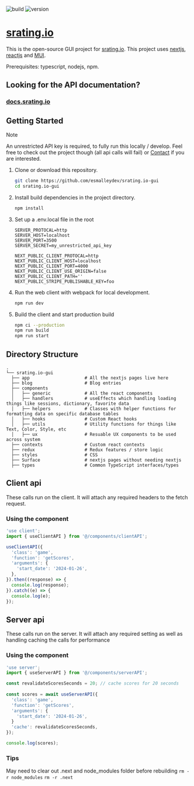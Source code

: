 ![build](https://github.com/esmalleydev/srating.io-gui/actions/workflows/build.js.yml/badge.svg)
![version](https://img.shields.io/github/package-json/v/esmalleydev/srating.io-gui)
# [srating.io](https://srating.io)

This is the open-source GUI project for [srating.io](https://srating.io). This project uses [nextjs](https://nextjs.org/), [reactjs](https://reactjs.org/) and [MUI](https://mui.com/material-ui/getting-started/overview/).

Prerequisites: typescript, nodejs, npm.

## Looking for the API documentation?
### [docs.srating.io](https://docs.srating.io)

## Getting Started
> [!NOTE]
> An unrestricted API key is required, to fully run this locally / develop.
> Feel free to check out the project though (all api calls will fail) or [Contact](contact@srating.io) if you are interested.

1. Clone or download this repository.

    ```sh
    git clone https://github.com/esmalleydev/srating.io-gui
    cd srating.io-gui
    ```

2. Install build dependencies in the project directory.

    ```sh
    npm install
    ```
3. Set up a .env.local file in the root

    ```
    SERVER_PROTOCAL=http
    SERVER_HOST=localhost
    SERVER_PORT=3500
    SERVER_SECRET=my_unrestricted_api_key

    NEXT_PUBLIC_CLIENT_PROTOCAL=http
    NEXT_PUBLIC_CLIENT_HOST=localhost
    NEXT_PUBLIC_CLIENT_PORT=4000
    NEXT_PUBLIC_CLIENT_USE_ORIGIN=false
    NEXT_PUBLIC_CLIENT_PATH=''
    NEXT_PUBLIC_STRIPE_PUBLISHABLE_KEY=foo
    ```

4. Run the web client with webpack for local development.

    ```sh
    npm run dev
    ```

5. Build the client and start production build

    ```sh
    npm ci --production
    npm run build
    npm run start
    ```

## Directory Structure

```
.
└── srating.io-gui
  ├── app                     # All the nextjs pages live here
  ├── blog                    # Blog entries
  ├── components              
  │   ├── generic             # All the react components
  │   ├── handlers            # useEffects which handling loading things like sessions, dictionary, favorite data
  │   ├── helpers             # Classes with helper functions for formatting data on specific database tables
  │   ├── hooks               # Custom React hooks
  │   ├── utils               # Utility functions for things like Text, Color, Style, etc
  │   ├── ux                  # Resuable UX components to be used across system
  ├── contexts                # Custom react contexts
  ├── redux                   # Redux features / store logic
  ├── styles                  # CSS
  ├── Surface                 # nextjs pages without needing nextjs
  ├── types                   # Common TypeScript interfaces/types
```

## Client api
These calls run on the client. It will attach any required headers to the fetch request.

### Using the component
```jsx
'use client';
import { useClientAPI } from '@/components/clientAPI';

useClientAPI({
  'class': 'game',
  'function': 'getScores',
  'arguments': {
    'start_date': '2024-01-26',
  },
}).then((response) => {
  console.log(response);
}).catch((e) => {
  console.log(e);
});
```

## Server api
These calls run on the server. It will attach any required setting as well as handling caching the calls for performance

### Using the component
```jsx
'use server';
import { useServerAPI } from '@/components/serverAPI';

const revalidateScoresSeconds = 20; // cache scores for 20 seconds
  
const scores = await useServerAPI({
  'class': 'game',
  'function': 'getScores',
  'arguments': {
    'start_date': '2024-01-26',
  }
  'cache': revalidateScoresSeconds,
});

console.log(scores);
```


### Tips
May need to clear out .next and node_modules folder before rebuilding
`rm -r node_modules`
`rm -r .next`




<!-- ![status](https://img.shields.io/uptimerobot/status/m793600490-481ed5a22e5d58de53fdb32a) -->
<!-- ![uptime](https://img.shields.io/uptimerobot/ratio/7/m793600490-481ed5a22e5d58de53fdb32a) -->


